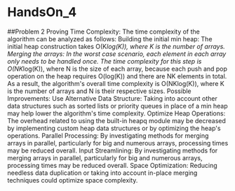 # HandsOn_4
##Problem 2
Proving Time Complexity: 
The time complexity of the algorithm can be analyzed as follows: 
Building the initial min heap: The initial heap construction takes O(K*log(K)), where K is the number of arrays.
Merging the arrays: In the worst case scenario, each element in each array only needs to be handled once. The time complexity for this step is O(NK*log(K)), where N is the size of each array, because each push and pop operation on the heap requires O(log(K)) and there are NK elements in total. As a result, the algorithm's overall time complexity is O(NKlog(K)), where K is the number of arrays and N is their respective sizes.
Possible Improvements: 
Use Alternative Data Structure: Taking into account other data structures such as sorted lists or priority queues in place of a min heap may help lower the algorithm's time complexity.
Optimize Heap Operations: The overhead related to using the built-in heapq module may be decreased by implementing custom heap data structures or by optimizing the heap's operations.
Parallel Processing: By investigating methods for merging arrays in parallel, particularly for big and numerous arrays, processing times may be reduced overall.
Input Streamlining: By investigating methods for merging arrays in parallel, particularly for big and numerous arrays, processing times may be reduced overall.
Space Optimization: Reducing needless data duplication or taking into account in-place merging techniques could optimize space complexity.
